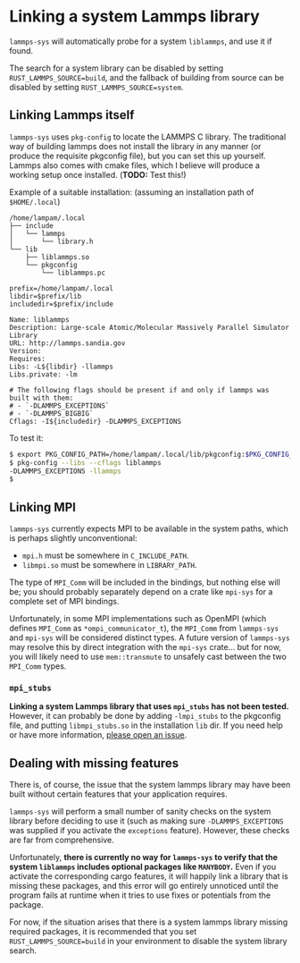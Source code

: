 # Linking a system Lammps library

`lammps-sys` will automatically probe for a system `liblammps`, and use it if found.

The search for a system library can be disabled by setting `RUST_LAMMPS_SOURCE=build`, and the fallback of building from source can be disabled by setting `RUST_LAMMPS_SOURCE=system`.

## Linking Lammps itself

`lammps-sys` uses `pkg-config` to locate the LAMMPS C library.  The traditional way of building lammps does not install the library in any manner (or produce the requisite pkgconfig file), but you can set this up yourself.  Lammps also comes with cmake files, which I believe will produce a working setup once installed. (**TODO:** Test this!)

Example of a suitable installation: (assuming an installation path of `$HOME/.local`)

```
/home/lampam/.local
├── include
│   └── lammps
│       └── library.h
└── lib
    ├── liblammps.so
    └── pkgconfig
        └── liblammps.pc
```

```pkgconfig
prefix=/home/lampam/.local
libdir=$prefix/lib
includedir=$prefix/include

Name: liblammps
Description: Large-scale Atomic/Molecular Massively Parallel Simulator Library
URL: http://lammps.sandia.gov
Version:
Requires:
Libs: -L${libdir} -llammps
Libs.private: -lm

# The following flags should be present if and only if lammps was built with them:
# - `-DLAMMPS_EXCEPTIONS`
# - `-DLAMMPS_BIGBIG`
Cflags: -I${includedir} -DLAMMPS_EXCEPTIONS
```

To test it:

```sh
$ export PKG_CONFIG_PATH=/home/lampam/.local/lib/pkgconfig:$PKG_CONFIG_PATH
$ pkg-config --libs --cflags liblammps
-DLAMMPS_EXCEPTIONS -llammps
$
```

## Linking MPI

`lammps-sys` currently expects MPI to be available in the system paths, which is perhaps slightly unconventional:

* `mpi.h` must be somewhere in `C_INCLUDE_PATH`.
* `libmpi.so` must be somewhere in `LIBRARY_PATH`.

The type of `MPI_Comm` will be included in the bindings, but nothing else will be; you should probably separately depend on a crate like `mpi-sys` for a complete set of MPI bindings.

Unfortunately, in some MPI implementations such as OpenMPI (which defines `MPI_Comm` as `*ompi_communicator_t`), the `MPI_Comm` from `lammps-sys` and `mpi-sys` will be considered distinct types.  A future version of `lammps-sys` may resolve this by direct integration with the `mpi-sys` crate... but for now, you will likely need to use `mem::transmute` to unsafely cast between the two `MPI_Comm` types.

### `mpi_stubs`

**Linking a system Lammps library that uses `mpi_stubs` has not been tested.**  However, it can probably be done by adding `-lmpi_stubs` to the pkgconfig file, and putting `libmpi_stubs.so` in the installation `lib` dir.  If you need help or have more information, [please open an issue](https://github.com/ExpHP/lammps-sys/issues).

## Dealing with missing features

There is, of course, the issue that the system lammps library may have been built without certain features that your application requires.

`lammps-sys` will perform a small number of sanity checks on the system library before deciding to use it (such as making sure `-DLAMMPS_EXCEPTIONS` was supplied if you activate the `exceptions` feature).  However, these checks are far from comprehensive.

Unfortunately, **there is currently no way for `lammps-sys` to verify that the system `liblammps` includes optional packages like `MANYBODY`.**  Even if you activate the corresponding cargo features, it will happily link a library that is missing these packages, and this error will go entirely unnoticed until the program fails at runtime when it tries to use fixes or potentials from the package.

For now, if the situation arises that there is a system lammps library missing required packages, it is recommended that you set `RUST_LAMMPS_SOURCE=build` in your environment to disable the system library search.
